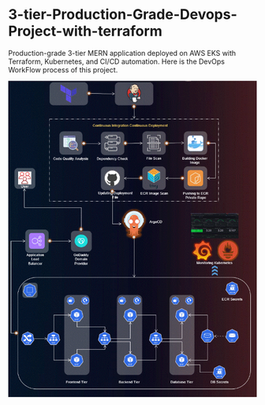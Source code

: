 # 3-tier-Production-Grade-Devops-Project-with-terraform
Production-grade 3-tier MERN application deployed on AWS EKS with Terraform, Kubernetes, and CI/CD automation.
Here is the DevOps WorkFlow process of this project.

![3 Tier DevOps WorkFlow](./3-tier-DevOps-Project.gif)
